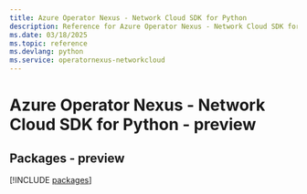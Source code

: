 ```yaml
---
title: Azure Operator Nexus - Network Cloud SDK for Python
description: Reference for Azure Operator Nexus - Network Cloud SDK for Python
ms.date: 03/18/2025
ms.topic: reference
ms.devlang: python
ms.service: operatornexus-networkcloud
---
```

# Azure Operator Nexus - Network Cloud SDK for Python - preview
## Packages - preview
[!INCLUDE [packages](operator-nexus---network-cloud-index.md)]